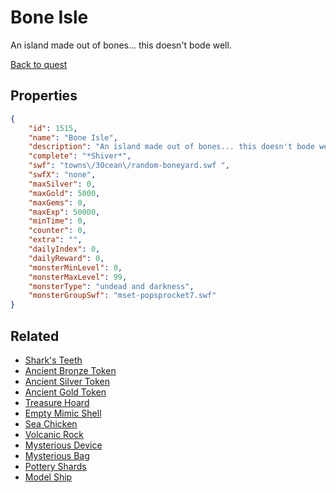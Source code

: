 # Bone Isle

An island made out of bones... this doesn't bode well.

[Back to quest](../quests.md)

## Properties

```json
{
    "id": 1515,
    "name": "Bone Isle",
    "description": "An island made out of bones... this doesn't bode well.",
    "complete": "*Shiver*",
    "swf": "towns\/3Ocean\/random-boneyard.swf ",
    "swfX": "none",
    "maxSilver": 0,
    "maxGold": 5000,
    "maxGems": 0,
    "maxExp": 50000,
    "minTime": 0,
    "counter": 0,
    "extra": "",
    "dailyIndex": 0,
    "dailyReward": 0,
    "monsterMinLevel": 0,
    "monsterMaxLevel": 99,
    "monsterType": "undead and darkness",
    "monsterGroupSwf": "mset-popsprocket7.swf"
}
```

## Related

- [Shark's Teeth](../items/18145-shark-s-teeth.md)
- [Ancient Bronze Token](../items/18146-ancient-bronze-token.md)
- [Ancient Silver Token](../items/18147-ancient-silver-token.md)
- [Ancient Gold Token](../items/18148-ancient-gold-token.md)
- [Treasure Hoard](../items/18149-treasure-hoard.md)
- [Empty Mimic Shell](../items/18150-empty-mimic-shell.md)
- [Sea Chicken](../items/18151-sea-chicken.md)
- [Volcanic Rock](../items/18152-volcanic-rock.md)
- [Mysterious Device](../items/18153-mysterious-device.md)
- [Mysterious Bag](../items/18154-mysterious-bag.md)
- [Pottery Shards](../items/18155-pottery-shards.md)
- [Model Ship](../items/18156-model-ship.md)

